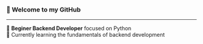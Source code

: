 ### 👋 Welcome to my GitHub

---
🚀 **Beginer Backend Developer** focused on Python  
🌱 Currently learning the fundamentals of backend development
